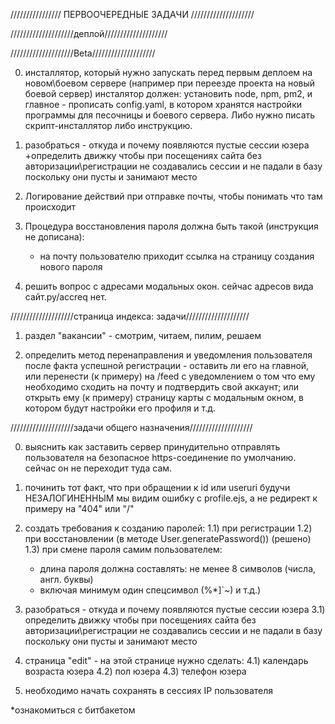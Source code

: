 

//////////////// ПЕРВООЧЕРЕДНЫЕ ЗАДАЧИ ////////////////////




////////////////////деплой////////////////////




////////////////////Beta////////////////////

00) инсталлятор, который нужно запускать перед первым деплоем на новом\боевом сервере
    (например при переезде проекта на новый боевой сервер)
    инсталятор должен: установить node, npm, pm2, и главное - прописать config.yaml,
    в котором хранятся настройки программы для песочницы и боевого сервера.
    Либо нужно писать скрипт-инсталлятор либо инструкцию.

01) разобраться - откуда и почему появляются пустые сессии юзера
    +определить движку чтобы при посещениях сайта без авторизации\регистрации не
    создавались сессии и не падали в базу поскольку они пусты и занимают место

1)  Логирование действий при отправке почты, чтобы понимать что там происходит

2)  Процедура восстановления пароля должна быть такой (инструкция не дописана):
    - на почту пользователю приходит ссылка на страницу создания нового пароля
    
3) решить вопрос с адресами модальных окон. сейчас адресов вида сайт.ру/ассreq нет.
     



////////////////////страница индекса: задачи////////////////////

1) раздел "вакансии" - смотрим, читаем, пилим, решаем

2) определить метод перенаправления и уведомления пользователя после факта
    успешной регистрации - оставить ли его на главной, или перенести (к примеру)
    на /feed с уведомлением о том что ему необходимо сходить на почту и подтвердить
    свой аккаунт;
    или открыть ему (к примеру) страницу карты с модальным окном, в котором будут
    настройки его профиля и т.д.



////////////////////задачи общего назначения////////////////////

00)  выяснить как заставить сервер принудительно отправлять пользователя на
     безопасное https-соединение по умолчанию. сейчас он не переходит туда сам.
     
01)  починить тот факт, что при обращении к id или useruri будучи НЕЗАЛОГИНЕННЫМ
     мы видим ошибку c profile.ejs, а не редирект к примеру на "404" или "/"

1)   создать требования к созданию паролей:
     1.1) при регистрации
     1.2) при восстановлении (в методе User.generatePassword()) (решено)
     1.3) при смене пароля самим пользователем:
    
     - длина пароля должна составлять: не менее 8 символов (числа, англ. буквы)
     - включая минимум один спецсимвол (%*]`~) и т.д.)

3)   разобраться - откуда и почему появляются пустые сессии юзера
3.1) определить движку чтобы при посещениях сайта без авторизации\регистрации не
     создавались сессии и не падали в базу поскольку они пусты и занимают место
    
4)   страница "edit" - на этой странице нужно сделать:
4.1) календарь возраста юзера
4.2) пол юзера
4.3) телефон юзера

5) необходимо начать сохранять в сессиях IP пользователя
    

*ознакомиться с битбакетом
